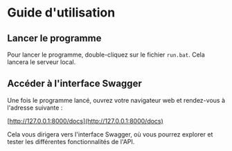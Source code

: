 # Guide d'utilisation

## Lancer le programme
Pour lancer le programme, double-cliquez sur le fichier `run.bat`. Cela lancera le serveur local.

## Accéder à l'interface Swagger
Une fois le programme lancé, ouvrez votre navigateur web et rendez-vous à l'adresse suivante :

[http://127.0.0.1:8000/docs](http://127.0.0.1:8000/docs)

Cela vous dirigera vers l'interface Swagger, où vous pourrez explorer et tester les différentes fonctionnalités de l'API.